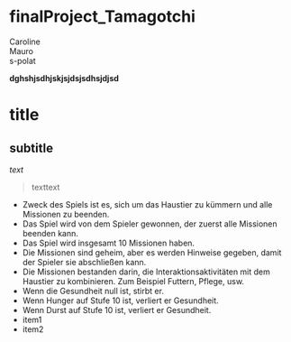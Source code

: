 # finalProject_Tamagotchi

Caroline  
Mauro  
s-polat  

**dghshjsdhjskjsjdsjsdhsjdjsd**
# title  
## subtitle  
_text_
>texttext


* Zweck des Spiels ist es, sich um das Haustier zu kümmern und alle Missionen zu beenden.
* Das Spiel wird von dem Spieler gewonnen, der zuerst alle Missionen beenden kann.
* Das Spiel wird insgesamt 10 Missionen haben.
* Die Missionen sind geheim, aber es werden Hinweise gegeben, damit der Spieler sie abschließen kann. 
* Die Missionen bestanden darin, die Interaktionsaktivitäten mit dem Haustier zu kombinieren. Zum Beispiel Futtern, Pflege, usw. 
* Wenn die Gesundheit null ist, stirbt er.
* Wenn Hunger auf Stufe 10 ist, verliert er Gesundheit.
* Wenn Durst auf Stufe 10 ist, verliert er Gesundheit.
* item1
* item2
